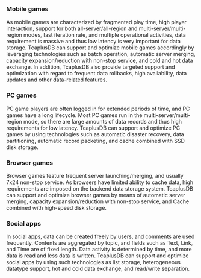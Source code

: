 [//]: # (chinagitpath:XXXXX)

### Mobile games

As mobile games are characterized by fragmented play time, high player interaction, support for both all-server/all-region and multi-server/multi-region modes, fast iteration rate, and multiple operational activities, data requirement is massive and thus low latency is very important for data storage. TcaplusDB can support and optimize mobile games accordingly by leveraging technologies such as batch operation, automatic server merging, capacity expansion/reduction with non-stop service, and cold and hot data exchange. In addition, TcaplusDB also provide targeted support and optimization with regard to frequent data rollbacks, high availability, data updates and other data-related features.

### PC games

PC game players are often logged in for extended periods of time, and PC games have a long lifecycle. Most PC games run in the multi-server/multi-region mode, so there are large amounts of data records and thus high requirements for low latency. TcaplusDB can support and optimize PC games by using technologies such as automatic disaster recovery, data partitioning, automatic record packeting, and cache combined with SSD disk storage.

### Browser games

Browser games feature frequent server launching/merging, and usually 7x24 non-stop service. As browsers have limited ability to cache data, high requirements are imposed on the backend data storage system. TcaplusDB can support and optimize browser games by means of automatic server merging, capacity expansion/reduction with non-stop service, and Cache combined with high-speed disk storage.

### Social apps

In social apps, data can be created freely by users, and comments are used frequently. Contents are aggregated by topic, and fields such as Text, Link, and Time are of fixed length. Data activity is determined by time, and more data is read and less data is written. TcaplusDB can support and optimize social apps by using such technologies as list storage, heterogeneous datatype support, hot and cold data exchange, and read/write separation.

